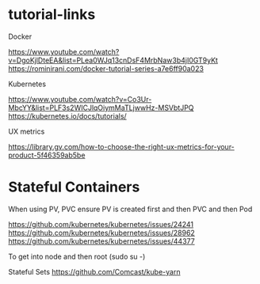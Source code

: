 # tutorial-links

Docker

https://www.youtube.com/watch?v=DgoKjlDteEA&list=PLea0WJq13cnDsF4MrbNaw3b4jI0GT9yKt
https://rominirani.com/docker-tutorial-series-a7e6ff90a023


Kubernetes

https://www.youtube.com/watch?v=Co3Ur-MbcYY&list=PLF3s2WICJlqOiymMaTLjwwHz-MSVbtJPQ
https://kubernetes.io/docs/tutorials/

UX metrics

https://library.gv.com/how-to-choose-the-right-ux-metrics-for-your-product-5f46359ab5be


# Stateful Containers
When using PV, PVC ensure PV is created first and then PVC and then Pod

https://github.com/kubernetes/kubernetes/issues/24241
https://github.com/kubernetes/kubernetes/issues/28962
https://github.com/kubernetes/kubernetes/issues/44377


To get into node and then root (sudo su -)

Stateful Sets
https://github.com/Comcast/kube-yarn


